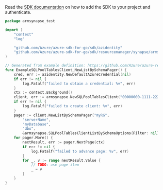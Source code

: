 Read the [SDK documentation](https://github.com/Azure/azure-sdk-for-go/blob/sdk%2Fresourcemanager%2Fsynapse%2Farmsynapse%2Fv0.5.0/sdk/resourcemanager/synapse/armsynapse/README.md) on how to add the SDK to your project and authenticate.

```go
package armsynapse_test

import (
	"context"
	"log"

	"github.com/Azure/azure-sdk-for-go/sdk/azidentity"
	"github.com/Azure/azure-sdk-for-go/sdk/resourcemanager/synapse/armsynapse"
)

// Generated from example definition: https://github.com/Azure/azure-rest-api-specs/tree/main/specification/synapse/resource-manager/Microsoft.Synapse/stable/2021-06-01/examples/ListSqlPoolTables.json
func ExampleSQLPoolTablesClient_NewListBySchemaPager() {
	cred, err := azidentity.NewDefaultAzureCredential(nil)
	if err != nil {
		log.Fatalf("failed to obtain a credential: %v", err)
	}
	ctx := context.Background()
	client, err := armsynapse.NewSQLPoolTablesClient("00000000-1111-2222-3333-444444444444", cred, nil)
	if err != nil {
		log.Fatalf("failed to create client: %v", err)
	}
	pager := client.NewListBySchemaPager("myRG",
		"serverName",
		"myDatabase",
		"dbo",
		&armsynapse.SQLPoolTablesClientListBySchemaOptions{Filter: nil})
	for pager.More() {
		nextResult, err := pager.NextPage(ctx)
		if err != nil {
			log.Fatalf("failed to advance page: %v", err)
		}
		for _, v := range nextResult.Value {
			// TODO: use page item
			_ = v
		}
	}
}
```
